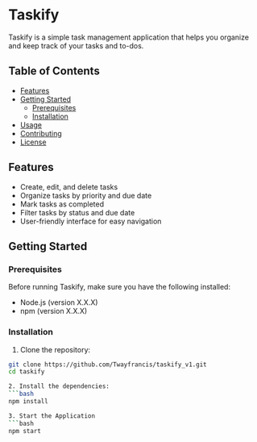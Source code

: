 # Taskify

Taskify is a simple task management application that helps you organize and keep track of your tasks and to-dos.

## Table of Contents

- [Features](#features)
- [Getting Started](#getting-started)
  - [Prerequisites](#prerequisites)
  - [Installation](#installation)
- [Usage](#usage)
- [Contributing](#contributing)
- [License](#license)

## Features

- Create, edit, and delete tasks
- Organize tasks by priority and due date
- Mark tasks as completed
- Filter tasks by status and due date
- User-friendly interface for easy navigation

## Getting Started

### Prerequisites

Before running Taskify, make sure you have the following installed:

- Node.js (version X.X.X)
- npm (version X.X.X)

### Installation

1. Clone the repository:

```bash
git clone https://github.com/Twayfrancis/taskify_v1.git
cd taskify

2. Install the dependencies:
```bash
npm install

3. Start the Application
```bash
npm start
